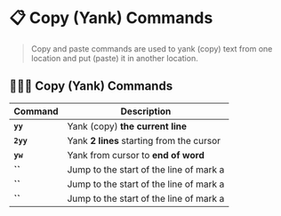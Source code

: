 # 📋 Copy (Yank) Commands
> Copy and paste commands are used to yank (copy) text from one location and put (paste) it in another location.

## 🧑🏻‍💻 Copy (Yank) Commands
| Command | Description |
|---------|-------------|
| **`yy`** | Yank (copy) **the current line** |
| **`2yy`** | Yank **2 lines** starting from the cursor |
| **`yw`** | Yank from cursor to **end of word** |
| **``** | Jump to the start of the line of mark a |
| **``** | Jump to the start of the line of mark a |
| **``** | Jump to the start of the line of mark a |